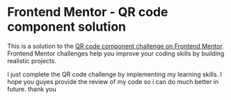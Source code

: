 # Frontend Mentor - QR code component solution

This is a solution to the [QR code component challenge on Frontend Mentor](https://www.frontendmentor.io/challenges/qr-code-component-iux_sIO_H). Frontend Mentor challenges help you improve your coding skills by building realistic projects. 

I just complete the QR code challenge by implementing my learning skills. I hope you guyes provide the review of my code so i can do much better in future. thank you